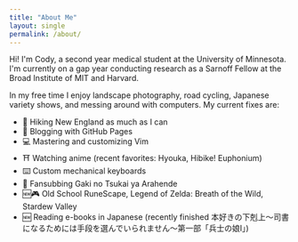 ```yaml
---
title: "About Me"
layout: single
permalink: /about/
---
```


Hi! I'm Cody, a second year medical student at the University of Minnesota. I'm currently on a gap year conducting research as a Sarnoff Fellow at the Broad Institute of MIT and Harvard. 

In my free time I enjoy landscape photography, road cycling, Japanese variety shows, and messing around with computers. My current fixes are:

* 🥾 Hiking New England as much as I can
* 📝 Blogging with GitHub Pages
* 💻 Mastering and customizing Vim
* ⛩️ Watching anime (recent favorites: Hyouka, Hibike! Euphonium)
* ⌨️ Custom mechanical keyboards
* 💬 Fansubbing Gaki no Tsukai ya Arahende
* 🆕🎮 Old School RuneScape, Legend of Zelda: Breath of the Wild, Stardew Valley
* 🆕 Reading e-books in Japanese (recently finished 本好きの下剋上～司書になるためには手段を選んでいられません～第一部「兵士の娘I」)
